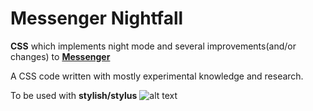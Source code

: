 # Messenger Nightfall

**CSS** which implements night mode and several improvements(and/or changes) to [**Messenger**](https://www.messenger.com/login)

A CSS code written with mostly experimental knowledge and research. 


To be used with **stylish/stylus**
![alt text](https://i.imgur.com/mBhrfHA.jpg "Logo Title Text 1")


